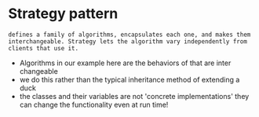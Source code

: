 # Strategy pattern

`defines a family of algorithms, encapsulates each one, and makes them interchangeable. Strategy lets the algorithm vary independently from clients that use it.`

- Algorithms in our example here are the behaviors of that are inter changeable
- we do this rather than the typical inheritance method of extending a duck
- the classes and their variables are not 'concrete implementations' they can change the functionality even at run time!
